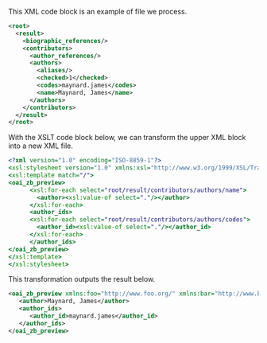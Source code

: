 This XML code block is an example of file we process.

```xml
<root>
  <result>
    <biographic_references/>
    <contributors>
      <author_references/>
      <authors>
        <aliases/>
        <checked>1</checked>
        <codes>maynard.james</codes>
        <name>Maynard, James</name>
      </authors>
    </contributors>
  </result>
</root>
```

With the XSLT code block below, we can transform the upper XML block into a new XML file.

```xslt
<?xml version="1.0" encoding="ISO-8859-1"?>
<xsl:stylesheet version="1.0" xmlns:xsl="http://www.w3.org/1999/XSL/Transform" xmlns:foo="http://www.foo.org/" xmlns:bar="http://www.bar.org">
<xsl:template match="/">
<oai_zb_preview>
      <xsl:for-each select="root/result/contributors/authors/name">
        <author><xsl:value-of select="."/></author>
      </xsl:for-each>
      <author_ids>
      <xsl:for-each select="root/result/contributors/authors/codes">
        <author_id><xsl:value-of select="."/></author_id>
      </xsl:for-each>
      </author_ids>
</oai_zb_preview>
</xsl:template>
</xsl:stylesheet>
```

This transformation outputs the result below.

```xml
<oai_zb_preview xmlns:foo="http://www.foo.org/" xmlns:bar="http://www.bar.org">
   <author>Maynard, James</author>
   <author_ids>
      <author_id>maynard.james</author_id>
   </author_ids>
</oai_zb_preview>
```


